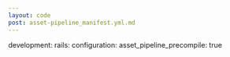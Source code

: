 ```yaml
---
layout: code
post: asset-pipeline_manifest.yml.md
---
```



development:
    rails:
        configuration:
            asset&#95;pipeline&#95;precompile: true
